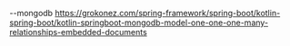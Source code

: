 --mongodb
https://grokonez.com/spring-framework/spring-boot/kotlin-spring-boot/kotlin-springboot-mongodb-model-one-one-one-many-relationships-embedded-documents